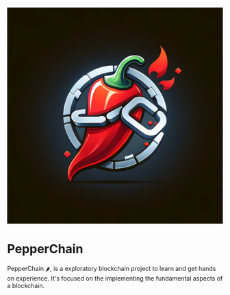 ![PepperChain logo](logo.png "PepperChain Logo")

# PepperChain
PepperChain 🌶️, is a exploratory blockchain project to learn and get hands on experience. It's focused on the implementing the fundamental aspects of a blockchain. 
